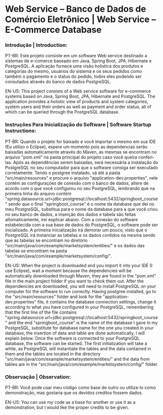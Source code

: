 # Web Service – Banco de Dados de Comércio Eletrônico | Web Service – E-Commerce Database

### Introdução | Introduction:

PT-BR: Este projeto consiste em um software Web service destinado a sistemas de e-comerce baseado em Java, Spring Boot, JPA, Hibernate e PostgreSQL. A aplicação fornece uma visão holistica dos produtos e categorias do mesmo, usuários do sistema e os seus pedidos como também o pagamento e o status do pedido, todos eles podendo ser consutados através do banco de dados PostgreSQL.

EN-US: This project consists of a Web service software for e-commerce systems based on Java, Spring Boot, JPA, Hibernate and PostgreSQL. The application provides a holistic view of products and system categories, system users and their orders as well as payment and order status, all of which can be queried through the PostgreSQL database.

### Instruções Para Inicialização do Software | Software Startup Instructions:

PT-BR: Quando o projeto for baixado e você importar o mesmo em sua IDE (Eu utilizo o Eclipse), espere um momento pois as dependencias serão baixadas automaticamente através do Maven, as mesmas se encontram no arquivo "pom.xml" na pasta principal do projeto caso você queira conferi-las.
Após as dependências serem baixadas, será necessária a instalação do PostgreSQL no seu computador para que o software consiga ser executado corretamente. Tendo o postgree instalado, vá até a pasta "src/main/resources" e procure o arquivo "application-dev.properties", nele contém as configurações de conexão com o banco de dados, altere de acordo com o que você configurou no seu PostgreSQL, lembrando que na primeira linha do arquivo contém "spring.datasource.url=jdbc:postgresql://localhost:5432/springboot_course" sendo que o final "springboot_course" é o nome da database que dei no meu PostgreSQL, substitua para o nome da database para a que você criou no seu banco de dados, a inserção dos dados e tabela são feitas altomaticamente, irei explicar abaixo.
Com a conexão do software estabelecida com a sua base de dados do PostgreSQL, o software pode ser inicializado. A primeira inicialização irá demorar um pouco, visto que o PostgreSQL irá instanciar as tabelas e os dados contidos na mesma sendo que as tabelas se encontram no diretório "src/main/java/com/example/marketsystem/entities/" e os dados das tabelas se encontram na pasta "src/main/java/com/example/marketsystem/config/".

EN-US: When the project is downloaded and you import it into your IDE (I use Eclipse), wait a moment because the dependencies will be automatically downloaded through Maven, they are found in the "pom.xml" file in the main project folder if you want to check them out.
After the dependencies are downloaded, you will need to install PostgreSQL on your computer for the software to run correctly. Having postgree installed, go to the "src/main/resources" folder and look for the "application-dev.properties" file, it contains the database connection settings, change it according to what you have configured in your PostgreSQL, remembering that the first line of the file contains "spring.datasource.url=jdbc:postgresql://localhost:5432/springboot_course" and the end "springboot_course" is the name of the database I gave in my PostgreSQL, substitute for database name for the one you created in your database, the insertion of data and table are done automatically, I will explain below.
Once the software is connected to your PostgreSQL database, the software can be started. The first initialization will take a while, as PostgreSQL will instantiate the tables and the data contained in them and the tables are located in the directory "src/main/java/com/example/marketsystem/entities/" and the data from tables are in the "src/main/java/com/example/marketsystem/config/" folder.

### Observação | Observation:

PT-BR: Você pode usar meu código como base de outro ou utiliza-lo como demonstração, mas gostaria que os devidos creditos fossem dados.

EN-US: You can use my code as a base for another or use it as a demonstration, but I would like the proper credits to be given.
